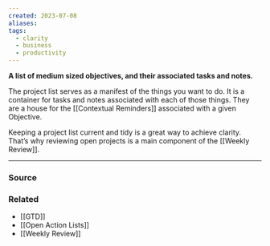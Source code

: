```yaml
---
created: 2023-07-08
aliases: 
tags:
  - clarity
  - business
  - productivity
---
```

**A list of medium sized objectives, and their associated tasks and notes.**

The project list serves as a manifest of the things you want to do. It is a container for tasks and notes associated with each of those things. They are a house for the [[Contextual Reminders]] associated with a given Objective.

Keeping a project list current and tidy is a great way to achieve clarity. That’s why reviewing open projects is a main component of the [[Weekly Review]].

****
### Source

### Related
- [[GTD]]
- [[Open Action Lists]]
- [[Weekly Review]]